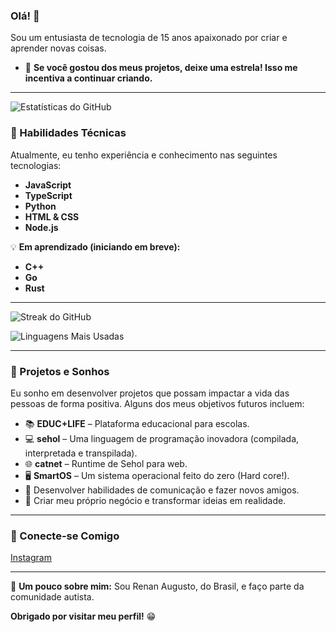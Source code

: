 ### Olá! 👋  

Sou um entusiasta de tecnologia de 15 anos apaixonado por criar e aprender novas coisas.  

- 🌟 **Se você gostou dos meus projetos, deixe uma estrela! Isso me incentiva a continuar criando.**  

---

![Estatísticas do GitHub](https://github-readme-stats.vercel.app/api?username=renan-augusto3850&theme=tokyonight&show_icons=true&hide_border=true&count_private=true)  

### 🚀 Habilidades Técnicas  

Atualmente, eu tenho experiência e conhecimento nas seguintes tecnologias:  

- **JavaScript**  
- **TypeScript**  
- **Python**  
- **HTML & CSS**  
- **Node.js**  

💡 **Em aprendizado (iniciando em breve):**  
- **C++**  
- **Go**  
- **Rust**  

---

![Streak do GitHub](https://github-readme-streak-stats.herokuapp.com/?user=renan-augusto3850&theme=tokyonight&hide_border=true)  

![Linguagens Mais Usadas](https://github-readme-stats.vercel.app/api/top-langs/?username=renan-augusto3850&theme=tokyonight&show_icons=true&hide_border=true&layout=compact)  

---

### 🌟 Projetos e Sonhos  

Eu sonho em desenvolver projetos que possam impactar a vida das pessoas de forma positiva. Alguns dos meus objetivos futuros incluem:  

- 📚 **EDUC+LIFE** – Plataforma educacional para escolas.  
- 💻 **sehol** – Uma linguagem de programação inovadora (compilada, interpretada e transpilada).  
- 🌐 **catnet** – Runtime de Sehol para web.  
- 🖥️ **SmartOS** – Um sistema operacional feito do zero (Hard core!).  
- 🤝 Desenvolver habilidades de comunicação e fazer novos amigos.  
- 🚀 Criar meu próprio negócio e transformar ideias em realidade.  

---

### 📲 Conecte-se Comigo  
[Instagram](https://www.instagram.com/renancandido90?igsh=MWYycDZnYnp4NXhqaA==)  

---  
🧩 **Um pouco sobre mim:** Sou Renan Augusto, do Brasil, e faço parte da comunidade autista.  

**Obrigado por visitar meu perfil!** 😁  
